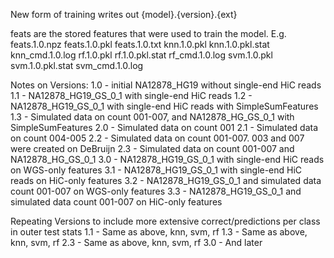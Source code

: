 New form of training writes out {model}.{version}.{ext}

feats are the stored features that were used to train the model. 
E.g.
feats.1.0.npz  feats.1.0.pkl  feats.1.0.txt  knn.1.0.pkl  knn.1.0.pkl.stat  knn_cmd.1.0.log  rf.1.0.pkl  rf.1.0.pkl.stat  rf_cmd.1.0.log  svm.1.0.pkl  svm.1.0.pkl.stat  svm_cmd.1.0.log

Notes on Versions:
1.0 - initial NA12878_HG19 without single-end HiC reads
1.1 - NA12878_HG19_GS_0_1 with single-end HiC reads
1.2 - NA12878_HG19_GS_0_1 with single-end HiC reads with SimpleSumFeatures
1.3 - Simulated data on count 001-007, and NA12878_HG_GS_0_1 with SimpleSumFeatures
2.0 - Simulated data on count 001
2.1 - Simulated data on count 004-005
2.2 - Simulated data on count 001-007. 003 and 007 were created on DeBruijn
2.3 - Simulated data on count 001-007 and NA12878_HG_GS_0_1
3.0 - NA12878_HG19_GS_0_1 with single-end HiC reads on WGS-only features
3.1 - NA12878_HG19_GS_0_1 with single-end HiC reads on HiC-only features
3.2 - NA12878_HG19_GS_0_1 and simulated data count 001-007 on WGS-only features
3.3 - NA12878_HG19_GS_0_1 and simulated data count 001-007 on HiC-only features

Repeating Versions to include more extensive correct/predictions per class in outer test stats
1.1 - Same as above, knn, svm, rf
1.3 - Same as above, knn, svm, rf
2.3 - Same as above, knn, svm, rf
3.0 - And later

